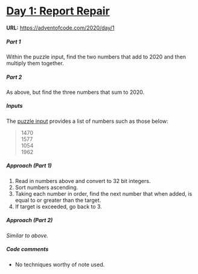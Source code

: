 
# <ins>Day 1: Report Repair</ins>

**URL:** https://adventofcode.com/2020/day/1

##### Part 1

Within the puzzle input, find the two numbers that add to 2020 and then multiply them together.

##### Part 2

As above, but find the three numbers that sum to 2020.

##### Inputs

The [puzzle input](https://github.com/Rich-F-G-Mills/Advent-Of-Code-2020-/blob/master/Day%201/Inputs.txt) provides a list of numbers such as those below:  
> 1470  
> 1577  
> 1054  
> 1962

##### Approach (Part 1)

1. Read in numbers above and convert to 32 bit integers.
2. Sort numbers ascending.
3. Taking each number in order, find the next number that when added, is equal to or greater than the target.
4. If target is exceeded, go back to 3.

##### Approach (Part 2)

_Similar to above._

##### Code comments

* No techniques worthy of note used.